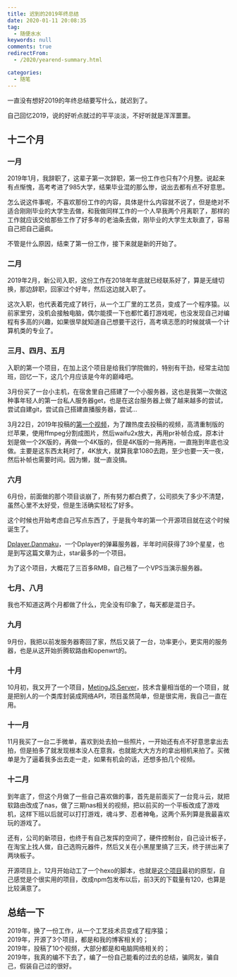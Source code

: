```yaml
---
title: 迟到的2019年终总结
date: 2020-01-11 20:08:35
tag: 
  - 随便水水
keywords: null
comments: true
redirectFrom:
  - /2020/yearend-summary.html

categories: 
  - 随笔
---
```


一直没有想好2019的年终总结要写什么，就迟到了。

<!-- more -->

自己回忆2019，说的好听点就过的平平淡淡，不好听就是浑浑噩噩。

## 十二个月

### 一月

2019年1月，我辞职了，这辈子第一次辞职，第一份工作也只有7个月整。说起来有点惭愧，高考考进了985大学，结果毕业混的那么惨，说出去都有点不好意思。

怎么说这件事呢，不喜欢那份工作的内容，具体是什么内容就不说了，但是绝对不适合刚刚毕业的大学生去做，和我做同样工作的一个人早我两个月离职了，那样的工作就应该交给那些工作了好多年的老油条去做，刚毕业的大学生太耿直了，容易自己把自己逼疯。

不管是什么原因，结束了第一份工作，接下来就是新的开始了。

### 二月

2019年2月，新公司入职，这份工作在2018年年底就已经联系好了，算是无缝切换，那边辞职，回家过个好年，然后这边就入职了。

这次入职，也代表着完成了转行，从一个工厂里的工艺员，变成了一个程序猿。以前家里穷，没机会接触电脑，偶尔能摸一下也都忙着打游戏呢，也没发现自己对编程有多高的兴趣，如果很早就知道自己想要干这行，高考填志愿的时候就填一个计算机类的专业了。

### 三月、四月、五月

入职的第一个项目，在加上这个项目是给我们学院做的，特别有干劲，经常主动加班，回忆一下，这几个月应该是今年的巅峰吧。

3月份买了一台小主机，在宿舍里自己搭建了一个小服务器，这也是我第一次做这种事年轻人的第一台私人服务器get，也是在这台服务器上做了越来越多的尝试，尝试自建git，尝试自己搭建直播服务器，尝试...

3月22日，2019年投稿的[第一个视频](https://www.bilibili.com/video/av47027321/)，为了蹭热度去投稿的视频，高清重制版的烂苹果，使用ffmpeg分割成图片，然后waifu2x放大，再用pr补帧合成，原本计划是做一个2K版的，再做一个4K版的，但是4K版的一拖再拖，一直拖到年底也没做。主要是这东西太耗时了，4K放大，就算我拿1080去跑，至少也要一天一夜，然后补帧也需要时间。因为懒，就一直没搞。

### 六月

6月份，前面做的那个项目谈崩了，所有努力都白费了，公司损失了多少不清楚，虽然心里不太好受，但是生活确实轻松了好多。

这个时候也开始考虑自己写点东西了，于是我今年的第一个开源项目就在这个时候诞生了。

[Dplayer.Danmaku](https://github.com/MonoLogueChi/Dplayer.Danmaku)，一个Dplayer的弹幕服务器，半年时间获得了39个星星，也是到写这篇文章为止，star最多的一个项目。

为了这个项目，大概花了三百多RMB，自己租了一个VPS当演示服务器。

### 七月、八月

我也不知道这两个月都做了什么，完全没有印象了，每天都是混日子。

### 九月

9月份，我把以前发服务器寄回了家，然后又装了一台，功率更小，更实用的服务器，也是从这开始折腾软路由和openwrt的。

### 十月

10月初，我又开了一个项目，[MetingJS.Server](https://github.com/MonoLogueChi/MetingJS.Server)，技术含量相当低的一个项目，就是把别人的一个类库封装成网络API，项目虽然简单，但是很实用，我自己一直在用。

### 十一月

11月我买了一台二手微单，喜欢到处去拍一些照片，一开始还有点不好意思拿出去拍，但是拍多了就发现根本没人在意我，也就能大大方方的拿出相机来拍了。买微单是为了逼着我多出去走一走，如果有机会的话，还想多拍几个视频。

### 十二月

到年底了，但这个月做了一些自己喜欢做的事，首先是前面买了一台竞斗云，就把软路由改成了nas，做了三期nas相关的视频，把以前买的一个平板改成了游戏机，这样下班以后就可以打打游戏，魂斗罗、忍者神龟，这两个系列算是我最喜欢玩的游戏了。

还有，公司的新项目，也终于有自己发挥的空间了，硬件控制台，自己设计板子，在淘宝上找人做，自己选购元器件，然后又关在小黑屋里搞了三天，终于拼出来了两块板子。

开源项目上，12月开始动工了一个hexo的脚本，也就是[这个项目](https://github.com/MonoLogueChi/hexo-tag-mmedia)最初的原型，自己感觉是个很实用的项目，改成npm包发布以后，前3天的下载量有120，也算是比较满意了。

## 总结一下

2019年，换了一份工作，从一个工艺技术员变成了程序猿；  
2019年，开源了3个项目，都是和我的博客相关的；  
2019年，投稿了10个视频，大部分都是和电脑网络相关的；  
2019年，我真的编不下去了，编了一份自己能看的过去的总结，骗网友，骗自己，假装自己过的很好。



